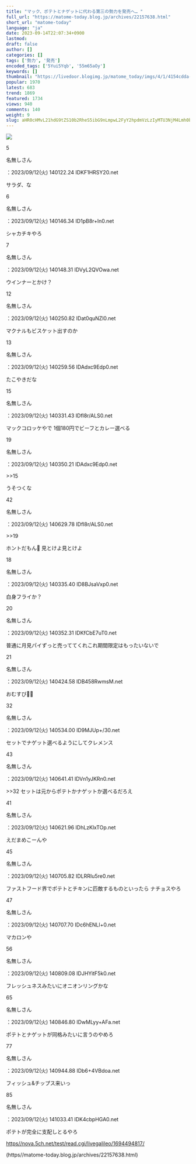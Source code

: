 ```yaml
---
title: "マック、ポテトとナゲットに代わる第三の勢力を発売へ… "
full_url: "https://matome-today.blog.jp/archives/22157638.html"
short_url: "matome-today"
language: "ja"
date: 2023-09-14T22:07:34+0900
lastmod: 
draft: false
author: []
categories: []
tags: ['勢力', '発売']
encoded_tags: ['5Yui5Yqb', '55m65aOy']
keywords: []
thumbnail: "https://livedoor.blogimg.jp/matome_today/imgs/4/1/4154cdda-s.jpg"
popular: 1970
latest: 683
trend: 1869
featured: 1734
views: 940
comments: 140
weight: 9
slug: aHR0cHMvL21hdG9tZS10b2RheS5ibG9nLmpwL2FyY2hpdmVzLzIyMTU3NjM4Lmh0bWw=
---
```


![](https://livedoor.blogimg.jp/matome_today/imgs/4/1/4154cdda-s.jpg)

<div> <p></p> <p>5 <p>名無しさん</p>：2023/09/12(火) 140122.24 IDKF1HRSY20.net</p><p> サラダ、な </p><p>6 <p>名無しさん</p>：2023/09/12(火) 140146.34 ID1pB8r+ln0.net</p><p><p> シャカチキやろ </p></p><p>7 <p>名無しさん</p>：2023/09/12(火) 140148.31 IDVyL2QVOwa.net</p><p> ウインナーとかけ？ </p><p>12 <p>名無しさん</p>：2023/09/12(火) 140250.82 IDat0quNZl0.net</p><p><p> マクナルもビスケット出すのか </p></p><p>13 <p>名無しさん</p>：2023/09/12(火) 140259.56 IDAdxc9Edp0.net</p><p> たこやきだな </p><p>15 <p>名無しさん</p>：2023/09/12(火) 140331.43 IDfl8r/ALS0.net</p><p><p> マックコロッケやで 1個180円でビーフとカレー選べる </p></p><p>19 <p>名無しさん</p>：2023/09/12(火) 140350.21 IDAdxc9Edp0.net</p><p> >>15 <p> うそつくな </p></p><p>42 <p>名無しさん</p>：2023/09/12(火) 140629.78 IDfl8r/ALS0.net</p><p> >>19 <p> ホントだもん🥺 見とけよ見とけよ </p></p><p>18 <p>名無しさん</p>：2023/09/12(火) 140335.40 ID8BJsaVxp0.net</p><p> 白身フライか？ </p><p>20 <p>名無しさん</p>：2023/09/12(火) 140352.31 IDKfCbE7uT0.net</p><p> 普通に月見パイずっと売っててくれこれ期間限定はもったいないで </p><p>21 <p>名無しさん</p>：2023/09/12(火) 140424.58 IDB458RwmsM.net</p><p><p> おむすび🍙🥺 </p></p><p>32 <p>名無しさん</p>：2023/09/12(火) 140534.00 ID9MJUp+/30.net</p><p> セットでナゲット選べるようにしてクレメンス </p><p>43 <p>名無しさん</p>：2023/09/12(火) 140641.41 IDVn1yJKRn0.net</p><p> >>32 セットは元からポテトかナゲットか選べるだろえ </p><p>41 <p>名無しさん</p>：2023/09/12(火) 140621.96 IDhLzKlxTOp.net</p><p><p> えだまめこーんや </p></p><p>45 <p>名無しさん</p>：2023/09/12(火) 140705.82 IDLRRIu5re0.net</p><p><p> ファストフード界でポテトとチキンに匹敵するものといったら ナチョスやろ </p></p><p>47 <p>名無しさん</p>：2023/09/12(火) 140707.70 IDc6hENLl+0.net</p><p> マカロンや </p><p>56 <p>名無しさん</p>：2023/09/12(火) 140809.08 IDJHYitF5k0.net</p><p><p> フレッシュネスみたいにオニオンリングかな </p></p><p>65 <p>名無しさん</p>：2023/09/12(火) 140846.80 IDwMLyy+AFa.net</p><p> ポテトとナゲットが同格みたいに言うのやめろ </p><p>77 <p>名無しさん</p>：2023/09/12(火) 140944.88 IDb6+4VBdoa.net</p><p><p> フィッシュ&チップス来いっ </p></p><p>85 <p>名無しさん</p>：2023/09/12(火) 141033.41 IDK4cbpHGA0.net</p><p><p> ポテトが完全に支配しとるやろ </p></p><a href='https//nova.5ch.net/test/read.cgi/livegalileo/1694494817/' target='_blank' title=''>https//nova.5ch.net/test/read.cgi/livegalileo/1694494817/</a> <p></p> </div>

(https//matome-today.blog.jp/archives/22157638.html)
